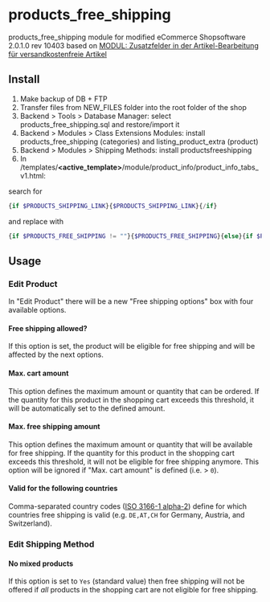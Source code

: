 # products_free_shipping

products_free_shipping module for modified eCommerce Shopsoftware 2.0.1.0 rev 10403 based on [MODUL: Zusatzfelder in der Artikel-Bearbeitung für versandkostenfreie Artikel](http://www.modified-shop.org/forum/index.php?topic=12704.0)

## Install

1. Make backup of DB + FTP
2. Transfer files from NEW_FILES folder into the root folder of the shop
3. Backend > Tools > Database Manager: select products_free_shipping.sql and restore/import it
4. Backend > Modules > Class Extensions Modules: install products_free_shipping (categories) and listing_product_extra (product)
5. Backend > Modules > Shipping Methods: install productsfreeshipping
6. In /templates/**\<active_template\>**/module/product_info/product_info_tabs_v1.html:

search for
```php
{if $PRODUCTS_SHIPPING_LINK}{$PRODUCTS_SHIPPING_LINK}{/if}
```
and replace with
```php
{if $PRODUCTS_FREE_SHIPPING != ""}{$PRODUCTS_FREE_SHIPPING}{else}{if $PRODUCTS_SHIPPING_LINK}{$PRODUCTS_SHIPPING_LINK}{/if}{/if}
```

## Usage

### Edit Product
In "Edit Product" there will be a new "Free shipping options" box with four available options.
#### Free shipping allowed?
If this option is set, the product will be eligible for free shipping and will be affected by the next options.
#### Max. cart amount
This option defines the maximum amount or quantity that can be ordered. If the quantity for this product in the shopping cart exceeds this threshold, it will be automatically set to the defined amount.
#### Max. free shipping amount
This option defines the maximum amount or quantity that will be available for free shipping. If the quantity for this product in the shopping cart exceeds this threshold, it will not be eligible for free shipping anymore. This option will be ignored if "Max. cart amount" is defined (i.e. > `0`).
#### Valid for the following countries
Comma-separated country codes ([ISO 3166-1 alpha-2](https://en.wikipedia.org/wiki/ISO_3166-1_alpha-2)) define for which countries free shipping is valid (e.g. `DE,AT,CH` for Germany, Austria, and Switzerland).


### Edit Shipping Method
#### No mixed products
If this option is set to `Yes` (standard value) then free shipping will not be offered if *all* products in the shopping cart are not eligible for free shipping.

